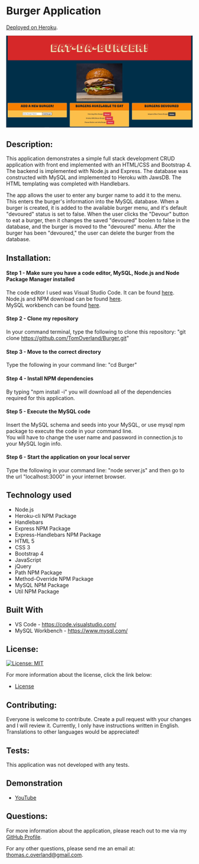 # Burger Application

[Deployed on Heroku](https://tranquil-citadel-07940.herokuapp.com/).

![Screenshot of Application](https://github.com/TomOverland/Burger/blob/main/public/images/Demo.JPG)

## Description:

This application demonstrates a simple full stack development CRUD application with front end implemented with an HTML/CSS and Bootstrap 4.  The backend is implemented with Node.js and Express. The database was constructed with MySQL and implemented to Heroku with JawsDB. The HTML templating was completed with Handlebars.

The app allows the user to enter any burger name to add it to the menu. This enters the burger's information into the MySQL database. When a burger is created, it is added to the available burger menu, and it's default "devoured" status is set to false. When the user clicks the "Devour" button to eat a burger, then it changes the saved "devoured" boolen to false in the database, and the burger is moved to the "devoured" menu. After the burger has been "devoured," the user can delete the burger from the database.

## Installation:

#### Step 1 - Make sure you have a code editor, MySQL, Node.js and Node Package Manager installed

The code editor I used was Visual Studio Code. It can be found [here](https://code.visualstudio.com/download).  
Node.js and NPM download can be found [here](https://nodejs.org/en/).  
MySQL workbench can be found [here](https://dev.mysql.com/downloads/workbench/).

#### Step 2 - Clone my repository

In your command terminal, type the following to clone this repository: "git clone https://github.com/TomOverland/Burger.git"

#### Step 3 - Move to the correct directory

Type the following in your command line: "cd Burger"

#### Step 4 - Install NPM dependencies

By typing "npm install -i" you will download all of the dependencies required for this application.

#### Step 5 - Execute the MySQL code

Insert the MySQL schema and seeds into your MySQL, or use mysql npm package to execute the code in your command line.  
You will have to change the user name and password in connection.js to your MySQL login info.

#### Step 6 - Start the application on your local server

Type the following in your command line: "node server.js" and then go to the url "localhost:3000" in your internet browser.

## Technology used
* Node.js
* Heroku-cli NPM Package
* Handlebars
* Express NPM Package
* Express-Handlebars NPM Package
* HTML 5
* CSS 3
* Bootstrap 4
* JavaScript
* jQuery
* Path NPM Package
* Method-Override NPM Package
* MySQL NPM Package
* Util NPM Package

## Built With
* VS Code - https://code.visualstudio.com/
* MySQL Workbench - https://www.mysql.com/

## License:

[![License: MIT](https://img.shields.io/badge/License-MIT-yellow.svg)](https://opensource.org/licenses/MIT)

For more information about the license, click the link below:

- [License](https://opensource.org/licenses/)

## Contributing:

Everyone is welcome to contribute. Create a pull request with your changes and I will review it. Currently, I only have instructions written in English. Translations to other languages would be appreciated!

## Tests:

This application was not developed with any tests.

## Demonstration

- [YouTube](https://youtu.be/V8LyyhFEOaQ)

## Questions:

For more information about the application, please reach out to me via my [GitHub Profile](https://github.com/TomOverland).

For any other questions, please send me an email at: thomas.c.overland@gmail.com.
